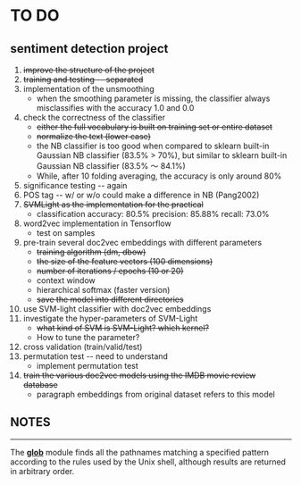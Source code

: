 # TO DO 
**sentiment detection project**
---

1. ~~improve the structure of the project~~
2. ~~training and testing -- separated~~
3. implementation of the unsmoothing 
   * when the smoothing parameter is missing, the classifier always misclassifies with the accuracy 1.0 and 0.0
4. check the correctness of the classifier
   * ~~either the full vocabulary is built on training set or entire dataset~~
   * ~~normalize the text (lower case)~~
   * the NB classifier is too good when compared to sklearn built-in Gaussian NB classifier (83.5% > 70%), but similar to sklearn built-in Gaussian NB classifier (83.5% ～ 84.1%)
   * While, after 10 folding averaging, the accuracy is only around 80%
5. significance testing -- again
6. POS tag -- w/ or w/o could make a difference in NB (Pang2002)
7. ~~SVMLight as the implementation for the practical~~
   * classification accuracy: 80.5% precision: 85.88% recall: 73.0%
8. word2vec implementation in Tensorflow
   * test on samples
9. pre-train several doc2vec embeddings with different parameters
    * ~~training algorithm (dm, dbow)~~
    * ~~the size of the feature vectors (100 dimensions)~~
    * ~~number of iterations / epochs (10 or 20)~~
    * context window
    * hierarchical softmax (faster version)
    * ~~save the model into different directories~~
10. use SVM-light classifier with doc2vec embeddings
11. investigate the hyper-parameters of SVM-Light
    * ~~what kind of SVM is SVM-Light? which kernel?~~
    * How to tune the parameter?
12. cross validation (train/valid/test)
13. permutation test -- need to understand
    * implement permutation test
14. ~~train the various doc2vec models using the IMDB movie review database~~
    * paragraph embeddings from original dataset refers to this model

## NOTES
---
The [__glob__](https://docs.python.org/2/library/glob.html) module finds all the pathnames matching a specified pattern according to the rules used by the Unix shell, although results are returned in arbitrary order.